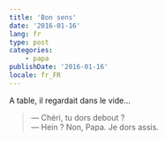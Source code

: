 ```yaml
---
title: 'Bon sens'
date: '2016-01-16'
lang: fr
type: post
categories:
    - papa
publishDate: '2016-01-16'
locale: fr_FR
---
```


A table, il regardait dans le vide…

> — Chéri, tu dors debout ?  
> — Hein ? Non, Papa. Je dors assis.
